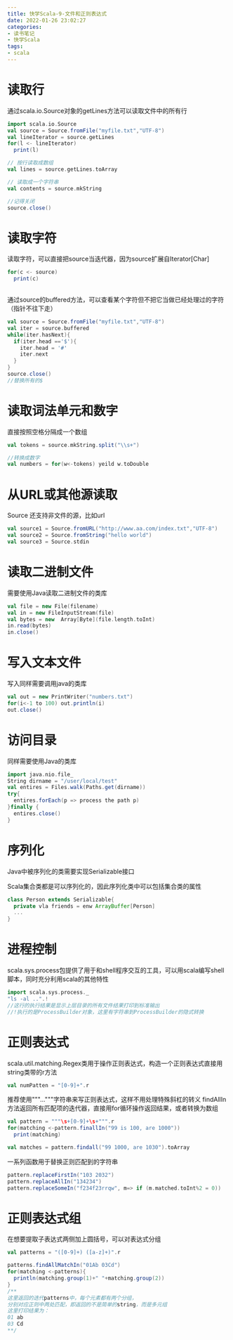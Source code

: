 ```yaml
---
title: 快学Scala-9-文件和正则表达式
date: 2022-01-26 23:02:27
categories:
- 读书笔记
- 快学Scala
tags:
- scala
---
```



# 读取行

通过scala.io.Source对象的getLines方法可以读取文件中的所有行

```scala
import scala.io.Source
val source = Source.fromFile("myfile.txt","UTF-8")
val lineIterator = source.getLines
for(l <- lineIterator)
  print(l)

// 按行读取成数组  
val lines = source.getLines.toArray

// 读取成一个字符串
val contents = source.mkString

//记得关闭
source.close()
```

# 读取字符

读取字符，可以直接把source当迭代器，因为source扩展自Iterator[Char]

```scala
for(c <- source)
  print(c)
  
```
通过source的buffered方法，可以查看某个字符但不把它当做已经处理过的字符（指针不往下走）
```scala
val source = Source.fromFile("myfile.txt","UTF-8")
val iter = source.buffered
while(iter.hasNext){
  if(iter.head =='$'){
    iter.head = '#'
    iter.next
  }
}
source.close()
//替换所有的$
```

# 读取词法单元和数字

直接按照空格分隔成一个数组

```scala
val tokens = source.mkString.split("\\s+")

//转换成数字
val numbers = for(w<-tokens) yeild w.toDouble
```

# 从URL或其他源读取

Source 还支持非文件的源，比如url

```scala
val source1 = Source.fromURL("http://www.aa.com/index.txt","UTF-8")
val source2 = Source.fromString("hello world")
val source3 = Source.stdin
```

# 读取二进制文件

需要使用Java读取二进制文件的类库

```scala
val file = new File(filename)
val in = new FileInputStream(file)
val bytes = new  Array[Byte](file.length.toInt)
in.read(bytes)
in.close()
```

# 写入文本文件

写入同样需要调用java的类库

```scala
val out = new PrintWriter("numbers.txt")
for(i<-1 to 100) out.println(i)
out.close()
```

# 访问目录

同样需要使用Java的类库

```scala
import java.nio.file_
String dirname = "/user/local/test"
val entires = Files.walk(Paths.get(dirname))
try{
  entires.forEach(p => process the path p)
}finally {
  entires.close()
}
```

# 序列化

Java中被序列化的类需要实现Serializable接口

Scala集合类都是可以序列化的，因此序列化类中可以包括集合类的属性

```scala
class Person extends Serializable{
  private vla friends = enw ArrayBuffer[Person]
  ...
}
```

# 进程控制

scala.sys.process包提供了用于和shell程序交互的工具，可以用scala编写shell脚本，同时充分利用scala的其他特性

```scala
import scala.sys.process._
"ls -al ..".!
//这行的执行结果是显示上层目录的所有文件结果打印到标准输出
//!执行的是ProcessBuilder对象，这里有字符串到ProcessBuilder的隐式转换
```
# 正则表达式

scala.util.matching.Regex类用于操作正则表达式，构造一个正则表达式直接用string类带的r方法

```scala
val numPatten = "[0-9]+".r
```
推荐使用"""..."""字符串来写正则表达式，这样不用处理特殊斜杠的转义
findAllIn方法返回所有匹配项的迭代器，直接用for循环操作返回结果，或者转换为数组

```scala
val pattern = """\s+[0-9]+\s+""".r
for(matching <-pattern.finallIn("99 is 100, are 1000"))
  print(matching)

val matches = pattern.findall("99 1000, are 1030").toArray
```

一系列函数用于替换正则匹配到的字符串

```scala
pattern.replaceFirstIn("103 2032")
pattern.replaceAllIn("134234")
pattern.replaceSomeIn("f234f23rrqw", m=> if (m.matched.toInt%2 = 0))
```

# 正则表达式组

在想要提取子表达式两侧加上圆括号，可以对表达式分组

```scala
val patterns = "([0-9]+) ([a-z]+)".r

patterns.findAllMatchIn("01Ab 03Cd")
for(matching <-patterns){
  println(matching.group(1)+" "+matching.group(2))
}
/**
这里返回的迭代patterns中，每个元素都有两个分组，
分别对应正则中两处匹配，即返回的不是简单的string，而是多元组
这里打印结果为：
01 ab
03 Cd
**/
```

